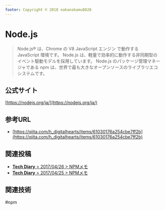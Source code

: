 ```yaml
---
footer: Copyright © 2018 nakanakamu0828
---
```

# Node.js

>Node.js® は、Chrome の V8 JavaScript エンジン で動作する JavaScript 環境です。
>Node.js は、軽量で効率的に動作する非同期型のイベント駆動モデルを採用しています。
>Node.js のパッケージ管理マネージャである npm は、世界で最も大きなオープンソースのライブラリエコシステムです。


## 公式サイト
[https://nodejs.org/ja/](https://nodejs.org/ja/)

## 参考URL
* [https://qiita.com/h_digitalhearts/items/61030176a254cbe7ff2b](https://qiita.com/h_digitalhearts/items/61030176a254cbe7ff2b)

## 関連投稿
* [<b>Tech Diary</b> &gt; 2017/04/26 &gt; NPMメモ](/diary/2018-04-26.html#npm%E3%83%A1%E3%83%A2)
* [<b>Tech Diary</b> &gt; 2017/04/25 &gt; NPMメモ](/diary/2018-04-25.html#npm%E3%83%A1%E3%83%A2)

## 関連技術
#npm